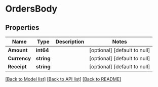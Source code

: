 # OrdersBody

## Properties
Name | Type | Description | Notes
------------ | ------------- | ------------- | -------------
**Amount** | **int64** |  | [optional] [default to null]
**Currency** | **string** |  | [optional] [default to null]
**Receipt** | **string** |  | [optional] [default to null]

[[Back to Model list]](../README.md#documentation-for-models) [[Back to API list]](../README.md#documentation-for-api-endpoints) [[Back to README]](../README.md)

